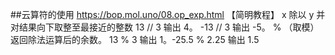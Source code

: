 ##云算符的使用
https://bop.mol.uno/08.op_exp.html 【简明教程】
x 除以 y 并对结果向下取整至最接近的整数
13 // 3 输出 4。
-13 // 3 输出 -5。
% （取模）
返回除法运算后的余数。
13 % 3 输出 1。-25.5 % 2.25 输出 1.5
